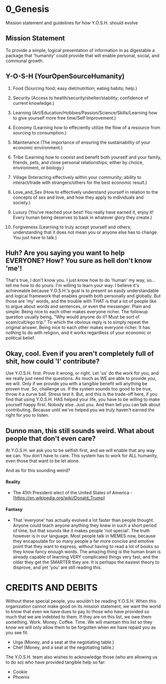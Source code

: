 # 0_Genesis
Mission statement and guidelines for how Y.O.S.H. should evolve

## Mission Statement
To provide a simple, logical presentation of information in as digestable a package that 'humanity' could provide that will enable personal, social, and communal growth.

## Y-O-S-H (YourOpenSourceHumanity)

1. Food (Sourcing food; easy diet/nutrition; eating habits; help.)

2. Security (Access to health/security/shelter/stability; confidence of current knowledge.)

3. Learning (Art/Education/Hobbies/Passion/Science/Skills/Learning how to give yourself more free time/Self Improvement.)

4. Economy (Learning how to effeciently utilize the flow of a resource from sourcing to consumption.)

5. Maintenance (The importance of ensuring the sustainability of your economic environment.)

6. Tribe (Learning how to coexist and benefit both yourself and your family, friends, pets, and close personal relationships; either by choice, environment, or biology.)

7. Village (Interacting effectively within your community; ability to interact/trade with strangers/others for the best economic result.)

8. Love_and_Sex (How to effectively understand yourself in relation to the concepts of sex and love, and how they apply to individuals and society.)

9. Luxury (You've reached your best! You really have earned it, enjoy it! Every human being deserves to bask in whatever glory they create.)

10. Forgiveness (Learning to truly accept yourself and others; understanding that it does not mean you or anyone else has to change. You just have to talk.)

## Huh? Are you saying you want to help EVERYONE? How? You sure as hell don't know 'me'!
That's true, I don't know you. I just know how to do 'human' my way, so... tell me how to do yours. I'm willing to learn your way. I believe it's achieveable because Y.O.S.H.'s goal is to present an easily understandable and logical framework that enables growth both personally and globally. But those are 'my' words, and the trouble with THAT is that a lot of people like to argue about words and sentences, or even the messenger.
Plain and simple: Being nice to each other makes everyone richer.
The followup question usually being, "Why would anyone do it? Must be sort of scam/cult/ego trip."
To which the obvious reply is to simply repeat the original answer. Being nice to each other makes everyone richer. It has nothing to do with religion, and it works regardless of your economic or political belief.

## Okay, cool. Even if you aren't completely full of shit, how could 'I' contribute?
Use Y.O.S.H. first. Prove it wrong, or right. Let 'us' do the work for you, and we really just need the questions. As much as WE are able to provide you, we will. Only if we provide you with a tangible benefit will anything be proven true. So, challenge us. If the system sounds too good to be true, throw it a curve ball. Stress test it. But, and this is the trade-off here, if you find that using Y.O.S.H. HAS helped your life, you have to be willing to make yourself happy first. Nobody else. Just you. And then tell you can talk about contributing. Because until we've helped you we truly haven't earned the right for you to listen.

## Dunno man, this still sounds weird. What about people that don't even care?
At Y.O.S.H. we ask you to be selfish first, and we will enable that any way we can. You don't have to care. This system has to work for ALL humanity, even those that want to be let alone.

And as for this sounding weird?
#### Reality
* The 45th President-elect of the United States of America - [https://en.wikipedia.org/wiki/Donald_Trump]

#### Fantasy
* That 'everyone' has actually evolved a lot faster than people thought. Anyone could teach anyone anything they knew in such a short period of time, but that sounds like it makes people 'not special'. The truth however is in our language. Most people talk in MEMES now, because they encapsulate for so many people a far more concise and emotive point that they want to express, without having to read a lot of books so they know fancy enough words.
 The amazing thing is the human brain is already capable of learning VERY complicated things very fast, and the older they get the SMARTER they are. It is perhaps the easiest theory to disprove, and yet 'you' are still reading this.

# CREDITS AND DEBITS

Without these special people, you wouldn't be reading Y.O.S.H.
When this organization cannot make good on its mission statement, we want the world to know that even we have dues to pay to those who have provided so much that we are indebted to them. If they are on this list, we owe them something. Work. Money. Coffee. Time. We will maintain this list so they know we will only allow them to be forgotten when we have repaid you as you see fit.
* Urga (Money, and a seat at the negotiating table.)
* Chef (Money, and a seat at the negotiating table.)

The Y.O.S.H. team also wishes to acknowledge those (who are allowing us to do so) who have provided tangible help so far:
* Cookie
* Phoenix
